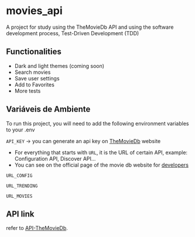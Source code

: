 
# movies_api
A project for study using the TheMovieDb API and using the software development process, Test-Driven Development (TDD)

## Functionalities

- Dark and light themes (coming soon)
- Search movies
- Save user settings
- Add to Favorites
- More tests

## Variáveis de Ambiente
To run this project, you will need to add the following environment variables to your .env

`API_KEY` -> you can generate an api key on [TheMovieDb](https://developers.themoviedb.org/3/getting-started/introduction) website

- For everything that starts with `URL`, it is the URL of certain API, example: Configuration API, Discover API...
- You can see on the official page of the movie db website for [developers](https://developers.themoviedb.org/3)

`URL_CONFIG` 

`URL_TRENDING`

`URL_MOVIES`

## API link


refer to [API-TheMovieDb](https://developers.themoviedb.org/3/getting-started/introduction).

